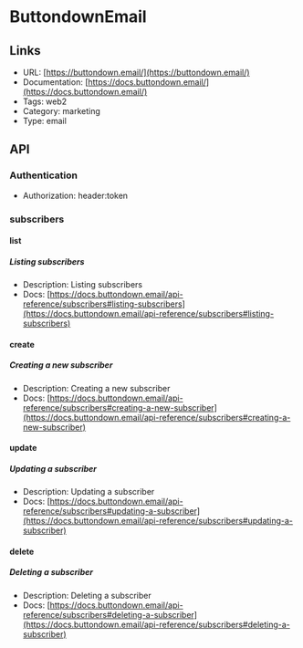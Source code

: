 # ButtondownEmail

## Links

* URL: [https://buttondown.email/](https://buttondown.email/)
* Documentation: [https://docs.buttondown.email/](https://docs.buttondown.email/)
* Tags: web2
* Category: marketing
* Type: email

## API

### Authentication

* Authorization: header:token

### subscribers

#### list

##### Listing subscribers

* Description: Listing subscribers
* Docs: [https://docs.buttondown.email/api-reference/subscribers#listing-subscribers](https://docs.buttondown.email/api-reference/subscribers#listing-subscribers)

#### create

##### Creating a new subscriber

* Description: Creating a new subscriber
* Docs: [https://docs.buttondown.email/api-reference/subscribers#creating-a-new-subscriber](https://docs.buttondown.email/api-reference/subscribers#creating-a-new-subscriber)

#### update

##### Updating a subscriber

* Description: Updating a subscriber
* Docs: [https://docs.buttondown.email/api-reference/subscribers#updating-a-subscriber](https://docs.buttondown.email/api-reference/subscribers#updating-a-subscriber)

#### delete

##### Deleting a subscriber

* Description: Deleting a subscriber
* Docs: [https://docs.buttondown.email/api-reference/subscribers#deleting-a-subscriber](https://docs.buttondown.email/api-reference/subscribers#deleting-a-subscriber)
